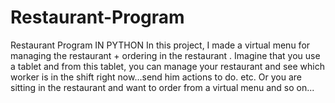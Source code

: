 # Restaurant-Program
Restaurant Program IN PYTHON
In this project, I made a virtual menu for managing the restaurant + ordering in the restaurant .
Imagine that you use a tablet and from this tablet, you can manage your restaurant and see which worker is in the shift right now...send him actions to do. etc.
Or you are sitting in the restaurant and want to order from a virtual menu and so on...
